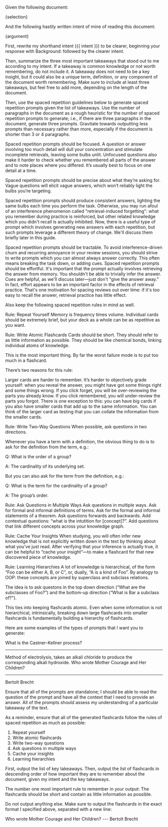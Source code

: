 Given the following document:

<text>
{selection}
</text>

And the following hastily written intent of mine of reading this document:

<text>
{argument}
</text>

First, rewrite my shorthand intent ({{ intent }}) to be clearer, beginning your response with Background: followed by the clearer intent.

Then, summarize the three most important takeaways that stood out to me according to my intent. If a takeaway is common knowledge or not worth remembering, do not include it. A takeaway does not need to be a key insight, but it could also be a unique term, definition, or any component of the document worth remembering. Make sure to include at least three takeaways, but feel free to add more, depending on the length of the document. 

Then, use the spaced repetition guidelines below to generate spaced repetition prompts given the list of takeaways. Use the number of paragraphs in the document as a rough heuristic for the number of spaced repetition prompts to generate; i.e., if there are three paragraphs in the document, generate three prompts. Gravitate towards outputting less prompts than necessary rather than more, especially if the document is shorter than 3 or 4 paragraphs.

<principles>
Spaced repetition prompts should be focused. A question or answer involving too much detail will dull your concentration and stimulate incomplete retrievals, leaving some bulbs unlit. Unfocused questions also make it harder to check whether you remembered all parts of the answer and to note places where you differed. It’s usually best to focus on one detail at a time.

Spaced repetition prompts should be precise about what they’re asking for. Vague questions will elicit vague answers, which won’t reliably light the bulbs you’re targeting.

Spaced repetition prompts should produce consistent answers, lighting the same bulbs each time you perform the task. Otherwise, you may run afoul of an interference phenomenon called "retrieval-induced forgetting": what you remember during practice is reinforced, but other related knowledge which you didn't recall is actually inhibited. Now, there is a useful type of prompt which involves generating new answers with each repetition, but such prompts leverage a different theory of change. We'll discuss them briefly later in this guide.

Spaced repetition prompts should be tractable. To avoid interference-driven churn and recurring annoyance in your review sessions, you should strive to write prompts which you can almost always answer correctly. This often means breaking the task down, or adding cues.
Spaced repetition prompts should be effortful. It's important that the prompt actually involves retrieving the answer from memory. You shouldn't be able to trivially infer the answer. Cues are helpful, as we'll discuss later—just don't "give the answer away." In fact, effort appears to be an important factor in the effects of retrieval practice. That's one motivation for spacing reviews out over time: if it's too easy to recall the answer, retrieval practice has little effect.
</principles>

Also keep the following spaced repetition rules in mind as well.

<rules>
Rule: Repeat Yourself
Memory is frequency times volume. Individual cards should be extremely brief, but your deck as a whole can be as repetitive as you want.

Rule: Write Atomic Flashcards
Cards should be short. They should refer to as little information as possible. They should be like chemical bonds, linking individual atoms of knowledge.

This is the most important thing. By far the worst failure mode is to put too much in a flashcard.

There’s two reasons for this rule:

Larger cards are harder to remember.
It’s harder to objectively grade yourself: when you reveal the answer, you might have got some things right and some things wrong. If you click forget, you will be over-reviewing the parts you already know. If you click remembered, you will under-review the parts you forgot.
There is one exception to this: you can have big cards if you also have smaller cards that add up to the same information. You can think of the larger card as testing that you can collate the information from the smaller cards.

Rule: Write Two-Way Questions
When possible, ask questions in two directions.

Whenever you have a term with a definition, the obvious thing to do is to ask for the definition from the term, e.g.:

Q: What is the order of a group?

A: The cardinality of its underlying set.

But you can also ask for the term from the definition, e.g.:

Q: What is the term for the cardinality of a group?

A: The group’s order.

Rule: Ask Questions in Multiple Ways
Ask questions in multiple ways. Ask for formal and informal definitions of terms. Ask for the formal and informal statements of a theorem. Ask questions forwards and backwards. Add contextual questions: “what is the intutition for [concept]?”. Add questions that link different concepts across your knowledge graph.


Rule: Cache Your Insights
When studying, you will often infer new knowledge that is not explicitly written down in the text by thinking about what you’ve just read. After verifying that your inference is actually true, it can be helpful to “cache your insight”—to make a flashcard for that new discovered piece of knowledge.

Rule: Learning Hierarchies
A lot of knowledge is hierarchical, of the form “Foo can be either A, B, or C”, or, dually, “A is a kind of Foo”. By analogy to OOP: these concepts are joined by superclass and subclass relations.

The idea is to ask questons in the top down direction (“What are the subclasses of Foo?”) and the bottom-up direction (“What is Bar a subclass of?”).

This ties into keeping flashcards atomic. Even when some information is not hierarchical, intrinsically, breaking down large flashcards into smaller flashcards is fundamentally building a hierarchy of flashcards.
</rules>

Here are some examples of the types of prompts that I want you to generate:

<example>
What is the Castner-Kellner process?

***

Method of electrolysis, takes an alkali chloride to produce the corresponding alkali hydroxide. 
</example>
<example>
Who wrote Mother Courage and Her Children?

***

Bertolt Brecht
</example>

Ensure that all of the prompts are standalone; I should be able to read the question of the prompt and have all the context that I need to provide an answer.  All of the prompts should assess my understanding of a particular takeaway of the text.

As a reminder, ensure that all of the generated flashcards follow the rules of spaced repetition as much as possible:

1. Repeat yourself
2. Write atomic flashcards
3. Write two-way questions
4. Ask questions in multiple ways
5. Cache your insights
6. Learning hierarchies

First, output the list of key takeaways. Then, output the list of flashcards in descending order of how important they are to remember about the document, given my intent and the key takeaways. 

The number one most important rule to remember in your output: The flashcards should be short and contain as little information as possible.

Do not output anything else. Make sure to output the flashcards in the exact format I specified above, separated with a new line:

<example>
Who wrote Mother Courage and Her Children?
---
Bertolt Brecht
</example>